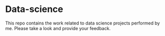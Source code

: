 # Data-science
This repo contains the work related to data science projects performed by me. Please take a look and provide your feedback.

